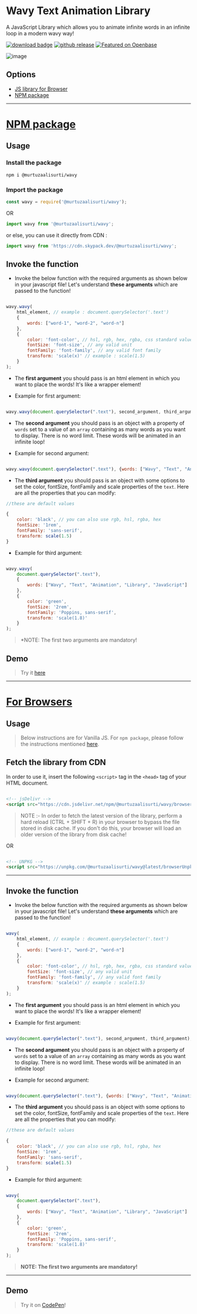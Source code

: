 # Wavy Text Animation Library
A JavaScript Library which allows you to animate infinite words in an infinite loop in a modern wavy way!

[![download badge](https://badgen.net/npm/dt/@murtuzaalisurti/wavy/?color=blue&icon=npm&labelColor=black&scale=1.1)](https://www.npmjs.com/package/@murtuzaalisurti/wavy)
[![github release](https://badgen.net/github/release/murtuzaalisurti/wavy/?labelColor=black&color=green&scale=1.1&icon=github)](https://github.com/murtuzaalisurti/wavy/releases)
[![Featured on Openbase](https://badges.openbase.com/js/featured/@murtuzaalisurti/wavy.svg?token=1kjnfJTvqtnXHprCgwkJyjFVymPGFCcbEXlIltpZktE=)](https://openbase.com/js/@murtuzaalisurti/wavy?utm_source=embedded&amp;utm_medium=badge&amp;utm_campaign=rate-badge)

![image](https://i.imgur.com/SLcvTrS.gif)

## Options

- [JS library for Browser](#for-browsers)
- [NPM package](#npm-package)

---

# <u>NPM package</u>

## Usage

### Install the package

```
npm i @murtuzaalisurti/wavy
```

### Import the package

```js
const wavy = require('@murtuzaalisurti/wavy');
```

OR
```js
import wavy from '@murtuzaalisurti/wavy';
```

or else, you can use it directly from CDN :
```js
import wavy from 'https://cdn.skypack.dev/@murtuzaalisurti/wavy';
```

## Invoke the function

- Invoke the below function with the required arguments as shown below in your javascript file! Let's understand **these arguments** which are passed to the function!

```js

wavy.wavy(
    html_element, // example : document.querySelector('.text')
    {
        words: ["word-1", "word-2", "word-n"]
    }, 
    {
        color: 'font-color', // hsl, rgb, hex, rgba, css standard values
        fontSize: 'font-size', // any valid unit
        fontFamily: 'font-family', // any valid font family 
        transform: 'scale(x)' // example : scale(1.5)
    }
);

```

- The **first argument** you should pass is an html element in which you want to place the words! It's like a wrapper element!

- Example for first argument:

```js

wavy.wavy(document.querySelector(".text"), second_argument, third_argument);

```

- The **second argument** you should pass is an object with a property of `words` set to a value of an `array` containing as many words as you want to display. There is no word limit. These words will be animated in an infinite loop!

- Example for second argument:

```js

wavy.wavy(document.querySelector(".text"), {words: ["Wavy", "Text", "Animation", "Library", "JavaScript"]}, third_argument);

```

- The **third argument** you should pass is an object with some options to set the color, fontSize, fontFamily and scale properties of the `text`. Here are all the properties that you can modify:

```js
//these are default values

{
    color: 'black', // you can also use rgb, hsl, rgba, hex
    fontSize: '1rem',
    fontFamily: 'sans-serif',
    transform: scale(1.5)
}

```

- Example for third argument:

```js

wavy.wavy(
    document.querySelector(".text"), 
    {
        words: ["Wavy", "Text", "Animation", "Library", "JavaScript"]
    },
    {
        color: 'green', 
        fontSize: '2rem', 
        fontFamily: 'Poppins, sans-serif', 
        transform: 'scale(1.8)'
    }
);

```

> *NOTE: The first two arguments are mandatory!

## Demo

> Try it [here](https://codepen.io/seekertruth/pen/ExmGJjE)

---

# <u>For Browsers</u>

## Usage

> Below instructions are for Vanilla JS. For `npm package`, please follow the instructions mentioned [here](#npm-package).

## Fetch the library from CDN

In order to use it, insert the following `<script>` tag in the `<head>` tag of your HTML document. 

```html

<!-- jsDelivr -->
<script src="https://cdn.jsdelivr.net/npm/@murtuzaalisurti/wavy/browserUnpkg.js"></script>

```

> NOTE :- In order to fetch the latest version of the library, perform a hard reload (CTRL + SHIFT + R) in your browser to bypass the file stored in disk cache. If you don't do this, your browser will load an older version of the library from disk cache!

OR

```html

<!-- UNPKG -->
<script src="https://unpkg.com/@murtuzaalisurti/wavy@latest/browserUnpkg.js"></script>

```

---


## Invoke the function

- Invoke the below function with the required arguments as shown below in your javascript file! Let's understand **these arguments** which are passed to the function!

```js

wavy(
    html_element, // example : document.querySelector('.text')
    {
        words: ["word-1", "word-2", "word-n"]
    }, 
    {
        color: 'font-color', // hsl, rgb, hex, rgba, css standard values
        fontSize: 'font-size', // any valid unit
        fontFamily: 'font-family', // any valid font family 
        transform: 'scale(x)' // example : scale(1.5)
    }
);

```

- The **first argument** you should pass is an html element in which you want to place the words! It's like a wrapper element!

- Example for first argument:

```js

wavy(document.querySelector(".text"), second_argument, third_argument);

```

- The **second argument** you should pass is an object with a property of `words` set to a value of an `array` containing as many words as you want to display. There is no word limit. These words will be animated in an infinite loop!

- Example for second argument:

```js

wavy(document.querySelector(".text"), {words: ["Wavy", "Text", "Animation", "Library", "JavaScript"]}, third_argument);

```

- The **third argument** you should pass is an object with some options to set the color, fontSize, fontFamily and scale properties of the `text`. Here are all the properties that you can modify:

```js
//these are default values

{
    color: 'black', // you can also use rgb, hsl, rgba, hex
    fontSize: '1rem',
    fontFamily: 'sans-serif',
    transform: scale(1.5)
}

```

- Example for third argument:

```js

wavy(
    document.querySelector(".text"), 
    {
        words: ["Wavy", "Text", "Animation", "Library", "JavaScript"]
    },
    {
        color: 'green', 
        fontSize: '2rem', 
        fontFamily: 'Poppins, sans-serif', 
        transform: 'scale(1.8)'
    }
);

```

> **NOTE: The first two arguments are mandatory!**

---


## Demo

> Try it on [CodePen](https://codepen.io/seekertruth/pen/ExmGJjE)!
